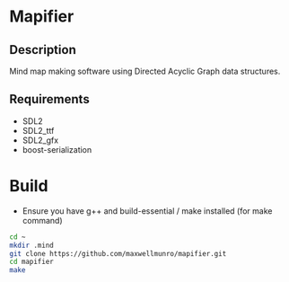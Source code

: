# Mapifier

## Description

Mind map making software using Directed Acyclic Graph data structures.

## Requirements

- SDL2
- SDL2_ttf
- SDL2_gfx
- boost-serialization

# Build

- Ensure you have g++ and build-essential / make installed (for make command)

```bash
cd ~
mkdir .mind
git clone https://github.com/maxwellmunro/mapifier.git
cd mapifier
make
```
